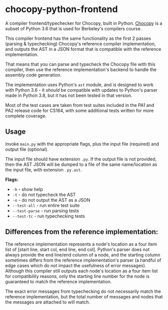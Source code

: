 # chocopy-python-frontend

A compiler frontend/typechecker for Chocopy, built in Python. [Chocopy](https://chocopy.org/) is a subset of Python 3.6 that is used for Berkeley's compilers course. 

This compiler frontend has the same functionality as the first 2 passes (parsing & typechecking) Chocopy's reference compiler implementation, and outputs the AST in a JSON format that is compatible with the reference implementation. 

That means that you can parse and typecheck the Chocopy file with this compiler, then use the reference implementation's backend to handle the assembly code generation.

The implementation uses Python's `ast` module, and is designed to work with Python 3.6 - it _should_ be compatible with updates to Python's parser made in Python 3.8, but it has not been tested in that version.

Most of the test cases are taken from test suites included in the PA1 and PA2 release code for CS164, with some additional tests written for more complete coverage.

## Usage

Invoke `main.py` with the appropriate flags, plus the input file (required) and output file (optional). 

The input file should have extension `.py`. If the output file is not provided, then the AST JSON will be dumped to a file of the same name/location as the input file, with extension `.py.ast`.

**Flags:**

- `-h` - show help
- `-t` - do not typecheck the AST
- `-o` - do not output the AST as a JSON
- `--test-all` - run entire test suite
- `--test-parse` - run parsing tests
- `--test-tc` - run typechecking tests

## Differences from the reference implementation:

The reference implementation represents a node's location as a four item list of \[start line, start col, end line, end col]. Python's parser does not always provide the end line/end column of a node, and the starting column sometimes differs from the reference implementation's parser (a handful of edge cases which do not impact the usefulness of error messages). Although this compiler still outputs each node's location as a four item list for compatibility reasons, only the starting line number for the node is guaranteed to match the reference implementation.

The exact error messages from typechecking do not necessarily match the reference implementation, but the total number of messages and nodes that the messages are attached to will match.

